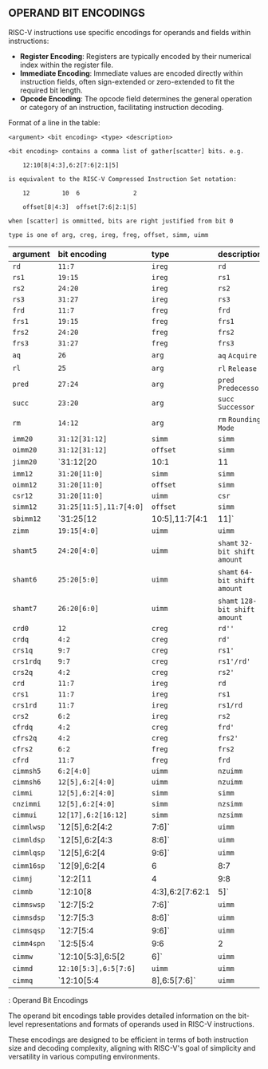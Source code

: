 ## OPERAND BIT ENCODINGS

RISC-V instructions use specific encodings for operands and fields within instructions:

- **Register Encoding**: Registers are typically encoded by their numerical index within the register file.
- **Immediate Encoding**: Immediate values are encoded directly within instruction fields, often sign-extended or zero-extended to fit the required bit length.
- **Opcode Encoding**: The opcode field determines the general operation or category of an instruction, facilitating instruction decoding.

Format of a line in the table:

`<argument> <bit encoding> <type> <description>`

`<bit encoding> contains a comma list of gather[scatter] bits. e.g.`

`    12:10[8|4:3],6:2[7:6|2:1|5]`

`is equivalent to the RISC-V Compressed Instruction Set notation:`

`    12         10  6               2`

`    offset[8|4:3]  offset[7:6|2:1|5]`

`when [scatter] is ommitted, bits are right justified from bit 0`

`type is one of arg, creg, ireg, freg, offset, simm, uimm`

| argument     | bit encoding                   | type      | description                        |
|--------------|:-------------------------------|:----------|:-----------------------------------|
| `rd`         | `11:7`                         | `ireg`    | `rd`                               |
| `rs1`        | `19:15`                        | `ireg`    | `rs1`                              |
| `rs2`        | `24:20`                        | `ireg`    | `rs2`                              |
| `rs3`        | `31:27`                        | `ireg`    | `rs3`                              |
| `frd`        | `11:7`                         | `freg`    | `frd`                              |
| `frs1`       | `19:15`                        | `freg`    | `frs1`                             |
| `frs2`       | `24:20`                        | `freg`    | `frs2`                             |
| `frs3`       | `31:27`                        | `freg`    | `frs3`                             |
| `aq`         | `26`                           | `arg`     | `aq`        `Acquire`              |
| `rl`         | `25`                           | `arg`     | `rl`        `Release`              |
| `pred`       | `27:24`                        | `arg`     | `pred`      `Predecessor`          |
| `succ`       | `23:20`                        | `arg`     | `succ`      `Successor`            |
| `rm`         | `14:12`                        | `arg`     | `rm`        `Rounding Mode`        |
| `imm20`      | `31:12[31:12]`                 | `simm`    | `simm`                             |
| `oimm20`     | `31:12[31:12]`                 | `offset`  | `simm`                             |
| `jimm20`     | `31:12[20|10:1|11|19:12]`      | `offset`  | `simm`      `PC relative jump`     |
| `imm12`      | `31:20[11:0]`                  | `simm`    | `simm`                             |
| `oimm12`     | `31:20[11:0]`                  | `offset`  | `simm`                             |
| `csr12`      | `31:20[11:0]`                  | `uimm`    | `csr`                              |
| `simm12`     | `31:25[11:5],11:7[4:0]`        | `offset`  | `simm`                             |
| `sbimm12`    | `31:25[12|10:5],11:7[4:1|11]`  | `offset`  | `simm`      `PC relative branch`   |
| `zimm`       | `19:15[4:0]`                   | `uimm`    | `uimm`                             |
| `shamt5`     | `24:20[4:0]`                   | `uimm`    | `shamt`     `32-bit shift amount`  |
| `shamt6`     | `25:20[5:0]`                   | `uimm`    | `shamt`     `64-bit shift amount`  |
| `shamt7`     | `26:20[6:0]`                   | `uimm`    | `shamt`     `128-bit shift amount` |
| `crd0`       | `12`                           | `creg`    | `rd''`                             |
| `crdq`       | `4:2`                          | `creg`    | `rd'`                              |
| `crs1q`      | `9:7`                          | `creg`    | `rs1'`                             |
| `crs1rdq`    | `9:7`                          | `creg`    | `rs1'/rd'`                         |
| `crs2q`      | `4:2`                          | `creg`    | `rs2'`                             |
| `crd`        | `11:7`                         | `ireg`    | `rd`                               |
| `crs1`       | `11:7`                         | `ireg`    | `rs1`                              |
| `crs1rd`     | `11:7`                         | `ireg`    | `rs1/rd`                           |
| `crs2`       | `6:2`                          | `ireg`    | `rs2`                              |
| `cfrdq`      | `4:2`                          | `creg`    | `frd'`                             |
| `cfrs2q`     | `4:2`                          | `creg`    | `frs2'`                            |
| `cfrs2`      | `6:2`                          | `freg`    | `frs2`                             |
| `cfrd`       | `11:7`                         | `freg`    | `frd`                              |
| `cimmsh5`    | `6:2[4:0]`                     | `uimm`    | `nzuimm`                           |
| `cimmsh6`    | `12[5],6:2[4:0]`               | `uimm`    | `nzuimm`                           |
| `cimmi`      | `12[5],6:2[4:0]`               | `simm`    | `simm`                             |
| `cnzimmi`    | `12[5],6:2[4:0]`               | `simm`    | `nzsimm`                           |
| `cimmui`     | `12[17],6:2[16:12]`            | `simm`    | `nzsimm`                           |
| `cimmlwsp`   | `12[5],6:2[4:2|7:6]`           | `uimm`    | `uimm`                             |
| `cimmldsp`   | `12[5],6:2[4:3|8:6]`           | `uimm`    | `uimm`                             |
| `cimmlqsp`   | `12[5],6:2[4|9:6]`             | `uimm`    | `uimm`                             |
| `cimm16sp`   | `12[9],6:2[4|6|8:7|5]`         | `simm`    | `nzsimm`                           |
| `cimmj`      | `12:2[11|4|9:8|10|6|7|3:1|5]`  | `simm`    | `simm`      `PC relative jump`     |
| `cimmb`      | `12:10[8|4:3],6:2[7:62:1|5]`   | `simm`    | `simm`      `PC relative branch`   |
| `cimmswsp`   | `12:7[5:2|7:6]`                | `uimm`    | `uimm`                             |
| `cimmsdsp`   | `12:7[5:3|8:6]`                | `uimm`    | `uimm`                             |
| `cimmsqsp`   | `12:7[5:4|9:6]`                | `uimm`    | `uimm`                             |
| `cimm4spn`   | `12:5[5:4|9:6|2|3]`            | `uimm`    | `nzuimm`                           |
| `cimmw`      | `12:10[5:3],6:5[2|6]`          | `uimm`    | `uimm`                             |
| `cimmd`      | `12:10[5:3],6:5[7:6]`          | `uimm`    | `uimm`                             |
| `cimmq`      | `12:10[5:4|8],6:5[7:6]`        | `uimm`    | `uimm`                             |
: Operand Bit Encodings

The operand bit encodings table provides detailed information on the bit-level representations and formats of operands used in RISC-V instructions.

These encodings are designed to be efficient in terms of both instruction size and decoding complexity, aligning with RISC-V's goal of simplicity and versatility in various computing environments.
